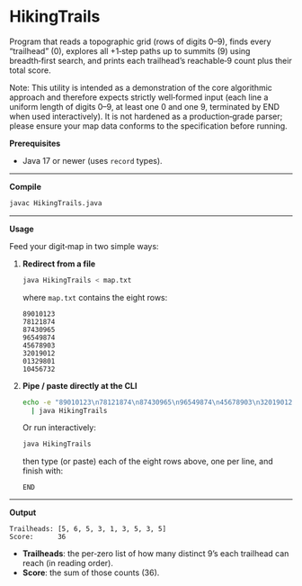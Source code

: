 # HikingTrails
Program that reads a topographic grid (rows of digits 0–9), finds every “trailhead” (0), explores all +1‑step paths up to summits (9) using breadth‑first search, and prints each trailhead’s reachable‑9 count plus their total score.

Note: This utility is intended as a demonstration of the core algorithmic approach and therefore expects strictly well‑formed input (each line a uniform length of digits 0–9, at least one 0 and one 9, terminated by END when used interactively). It is not hardened as a production‑grade parser; please ensure your map data conforms to the specification before running.

**Prerequisites**  
- Java 17 or newer (uses `record` types).

---

**Compile**  
```bash
javac HikingTrails.java
```

---

**Usage**

Feed your digit‑map in two simple ways:

1. **Redirect from a file**  
   ```bash
   java HikingTrails < map.txt
   ```  
   where `map.txt` contains the eight rows:
   ```
   89010123
   78121874
   87430965
   96549874
   45678903
   32019012
   01329801
   10456732
   ```

2. **Pipe / paste directly at the CLI**  
   ```bash
   echo -e "89010123\n78121874\n87430965\n96549874\n45678903\n32019012\n01329801\n10456732\nEND" \
     | java HikingTrails
   ```  
   Or run interactively:
   ```bash
   java HikingTrails
   ```
   then type (or paste) each of the eight rows above, one per line, and finish with:
   ```
   END
   ```

---

**Output**  
```text
Trailheads: [5, 6, 5, 3, 1, 3, 5, 3, 5]
Score:      36
```

- **Trailheads**: the per‑zero list of how many distinct 9’s each trailhead can reach (in reading order).  
- **Score**: the sum of those counts (36).
